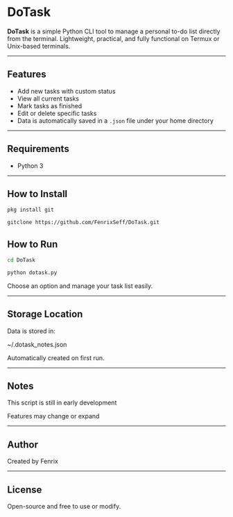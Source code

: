 # DoTask

**DoTask** is a simple Python CLI tool to manage a personal to-do list directly from the terminal. Lightweight, practical, and fully functional on Termux or Unix-based terminals.

---

##  Features
- Add new tasks with custom status
- View all current tasks
- Mark tasks as finished
- Edit or delete specific tasks
- Data is automatically saved in a `.json` file under your home directory

---

##  Requirements
- Python 3

---

## How to Install
```bash
pkg install git

gitclone https://github.com/FenrixSeff/DoTask.git
```
## How to Run
```bash
cd DoTask

python dotask.py
```

Choose an option and manage your task list easily.


---

## Storage Location

Data is stored in:

~/.dotask_notes.json

Automatically created on first run.


---

## Notes

This script is still in early development

Features may change or expand


---

## Author

Created by Fenrix


---

## License

Open-source and free to use or modify.
